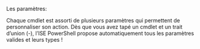 Les paramètres: 

Chaque cmdlet est assorti de plusieurs paramètres qui permettent de personnaliser son action. Dès que vous avez tapé un cmdlet et un trait d’union
(-), l’ISE PowerShell propose automatiquement tous les paramètres valides et leurs types !
